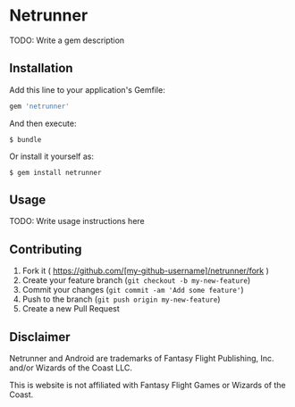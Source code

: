 # Netrunner

TODO: Write a gem description

## Installation

Add this line to your application's Gemfile:

```ruby
gem 'netrunner'
```

And then execute:

    $ bundle

Or install it yourself as:

    $ gem install netrunner

## Usage

TODO: Write usage instructions here

## Contributing

1. Fork it ( https://github.com/[my-github-username]/netrunner/fork )
2. Create your feature branch (`git checkout -b my-new-feature`)
3. Commit your changes (`git commit -am 'Add some feature'`)
4. Push to the branch (`git push origin my-new-feature`)
5. Create a new Pull Request

## Disclaimer
Netrunner and Android are trademarks of Fantasy Flight Publishing, Inc. and/or Wizards of the Coast LLC.

This is website is not affiliated with Fantasy Flight Games or Wizards of the Coast.
